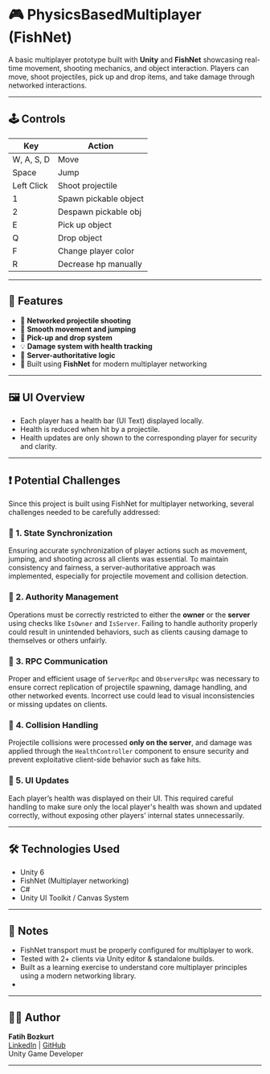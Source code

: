 # 🎮 PhysicsBasedMultiplayer (FishNet)

A basic multiplayer prototype built with **Unity** and **FishNet** showcasing real-time movement, shooting mechanics, and object interaction. Players can move, shoot projectiles, pick up and drop items, and take damage through networked interactions.

---

## 🕹️ Controls

| Key          | Action                 |
|------------- |------------------------|
| W, A, S, D   | Move                   |
| Space        | Jump                   |
| Left Click   | Shoot projectile       |
| 1            | Spawn pickable object  |
| 2            | Despawn pickable obj   |
| E            | Pick up object         |
| Q            | Drop object            |
| F            | Change player color    |
| R            | Decrease hp manually   |

---

## 🚀 Features

- 🔫 **Networked projectile shooting**
- 🧍 **Smooth movement and jumping**
- 🎒 **Pick-up and drop system**
- 💡 **Damage system with health tracking**
- 🧠 **Server-authoritative logic**
- 🧩 Built using **FishNet** for modern multiplayer networking

---

## 🖼️ UI Overview

- Each player has a health bar (UI Text) displayed locally.
- Health is reduced when hit by a projectile.
- Health updates are only shown to the corresponding player for security and clarity.

---

## ❗ Potential Challenges

Since this project is built using FishNet for multiplayer networking, several challenges needed to be carefully addressed:

### 🔄 1. State Synchronization
Ensuring accurate synchronization of player actions such as movement, jumping, and shooting across all clients was essential. To maintain consistency and fairness, a server-authoritative approach was implemented, especially for projectile movement and collision detection.

### 🔐 2. Authority Management
Operations must be correctly restricted to either the **owner** or the **server** using checks like `IsOwner` and `IsServer`. Failing to handle authority properly could result in unintended behaviors, such as clients causing damage to themselves or others unfairly.

### 🧠 3. RPC Communication
Proper and efficient usage of `ServerRpc` and `ObserversRpc` was necessary to ensure correct replication of projectile spawning, damage handling, and other networked events. Incorrect use could lead to visual inconsistencies or missing updates on clients.

### 🎯 4. Collision Handling
Projectile collisions were processed **only on the server**, and damage was applied through the `HealthController` component to ensure security and prevent exploitative client-side behavior such as fake hits.

### 💬 5. UI Updates
Each player’s health was displayed on their UI. This required careful handling to make sure only the local player's health was shown and updated correctly, without exposing other players’ internal states unnecessarily.

---

## 🛠️ Technologies Used

- Unity 6
- FishNet (Multiplayer networking)
- C#
- Unity UI Toolkit / Canvas System

---

## 📌 Notes

- FishNet transport must be properly configured for multiplayer to work.
- Tested with 2+ clients via Unity editor & standalone builds.
- Built as a learning exercise to understand core multiplayer principles using a modern networking library.
- 
---

## 🙋‍♂️ Author

**Fatih Bozkurt**  
[LinkedIn](https://www.linkedin.com/in/fatih-bozkurt-9bb915212) | [GitHub](https://github.com/fatihhbozkurtt)  
Unity Game Developer

---



